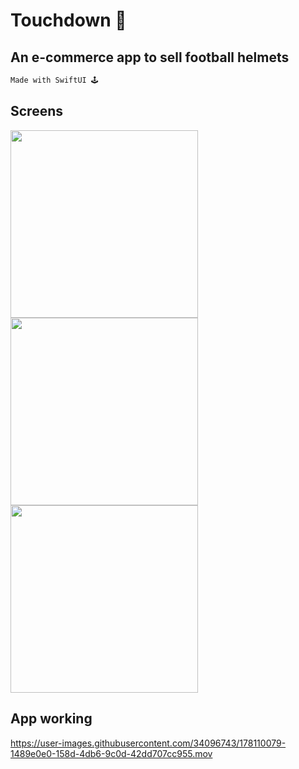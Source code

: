 # Touchdown 🏈

## An e-commerce app to sell football helmets 


```swift 
Made with SwiftUI 🕹
```


## Screens 

<img src ="https://user-images.githubusercontent.com/34096743/178109660-25896603-103f-4402-b379-fe4791e38883.png" width = 300 ></img> <img src ="https://user-images.githubusercontent.com/34096743/178109688-7bc89537-dcc9-42d8-a37b-dffbaaeab1d5.png" width = 300 ></img>  <img src ="https://user-images.githubusercontent.com/34096743/178109765-f9cc96a1-d2b7-4323-b6c1-1555cc0427e4.png" width = 300 ></img>


## App working 






https://user-images.githubusercontent.com/34096743/178110079-1489e0e0-158d-4db6-9c0d-42dd707cc955.mov


